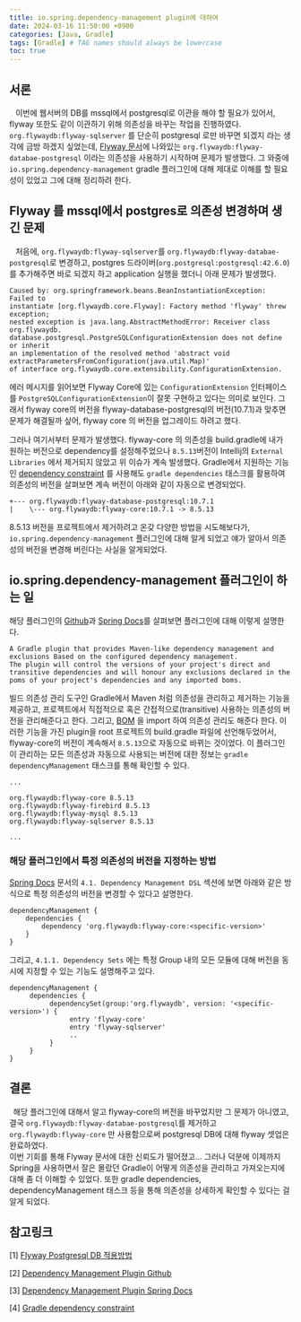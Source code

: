 ```yaml
---
title: io.spring.dependency-management plugin에 대하여
date: 2024-03-16 11:50:00 +0900
categories: [Java, Gradle]
tags: [Gradle] # TAG names should always be lowercase
toc: true
---
```


## 서론
&ensp; 이번에 웹서버의 DB를 mssql에서 postgresql로 이관을 해야 할 필요가 있어서, flyway 또한도 같이 이관하기 위해 의존성을 바꾸는 작업을 진행하였다. `org.flywaydb:flyway-sqlserver` 를 단순히 postgresql 로만 바꾸면 되겠지 라는 생각에 금방 하겠지 싶었는데, [Flyway 문서](https://documentation.red-gate.com/flyway/flyway-cli-and-api/supported-databases/postgresql-database)에 나와있는 `org.flywaydb:flyway-databae-postgresql` 이라는 의존성을 사용하기 시작하며 문제가 발생했다. 그 와중에 `io.spring.dependency-management` gradle 플러그인에 대해 제대로 이해를 할 필요성이 있었고 그에 대해 정리하려 한다.  

## Flyway 를 mssql에서 postgres로 의존성 변경하며 생긴 문제
&ensp; 처음에, `org.flywaydb:flyway-sqlserver`를 `org.flywaydb:flyway-databae-postgresql`로 변경하고, postgres 드라이버(`org.postgresql:postgresql:42.6.0`)를 추가해주면 바로 되겠지 하고 application 실행을 했더니 아래 문제가 발생했다.
```
Caused by: org.springframework.beans.BeanInstantiationException: Failed to
instantiate [org.flywaydb.core.Flyway]: Factory method 'flyway' threw exception; 
nested exception is java.lang.AbstractMethodError: Receiver class org.flywaydb.
database.postgresql.PostgreSQLConfigurationExtension does not define or inherit
an implementation of the resolved method 'abstract void extractParametersFromConfiguration(java.util.Map)' 
of interface org.flywaydb.core.extensibility.ConfigurationExtension.
```

에러 메시지를 읽어보면 Flyway Core에 있는 `ConfigurationExtension` 인터페이스를 `PostgreSQLConfigurationExtension`이 잘못 구현하고 있다는 의미로 보인다. 그래서 flyway core의 버전을 flyway-database-postgresql의 버전(10.7.1)과 맞추면 문제가 해결될까 싶어, flyway core 의 버전을 업그레이드 하려고 했다.

그러나 여기서부터 문제가 발생했다. flyway-core 의 의존성을 build.gradle에 내가 원하는 버전으로 dependency를 설정해주었으나 `8.5.13`버전이 Intellij의 `External Libraries` 에서 제거되지 않았고 위 이슈가 계속 발생했다. Gradle에서 지원하는 기능인 [dependency constraint](https://docs.gradle.org/current/userguide/dependency_constraints.html#sec:adding-constraints-transitive-deps) 를 사용해도 `gradle dependencies` 태스크를 활용하여 의존성의 버전을 살펴보면 계속 버전이 아래와 같이 자동으로 변경되었다.
```
+--- org.flywaydb:flyway-database-postgresql:10.7.1
|    \--- org.flywaydb:flyway-core:10.7.1 -> 8.5.13

```

8.5.13 버전을 프로젝트에서 제거하려고 온갖 다양한 방법을 시도해보다가, `io.spring.dependency-management` 플러그인에 대해 알게 되었고 얘가 알아서 의존성의 버전을 변경해 버린다는 사실을 알게되었다.

## io.spring.dependency-management 플러그인이 하는 일
해당 플러그인의 [Github](https://github.com/spring-gradle-plugins/dependency-management-plugin)과 [Spring Docs](https://docs.spring.io/dependency-management-plugin/docs/current-SNAPSHOT/reference/html/#introduction)를 살펴보면 플러그인에 대해 이렇게 설명한다.

```
A Gradle plugin that provides Maven-like dependency management and 
exclusions Based on the configured dependency management. 
The plugin will control the versions of your project's direct and 
transitive dependencies and will honour any exclusions declared in the 
poms of your project's dependencies and any imported boms.
``` 

빌드 의존성 관리 도구인 Gradle에서 Maven 처럼 의존성을 관리하고 제거하는 기능을 제공하고, 프로젝트에서 직접적으로 혹은 간접적으로(transitive) 사용하는 의존성의 버전을 관리해준다고 한다. 그리고, [BOM](https://www.baeldung.com/spring-maven-bom) 을 import 하여 의존성 관리도 해준다 한다. 이러한 기능을 가진 plugin을 root 프로젝트의 build.gradle 파일에 선언해두었어서, flyway-core의 버전이 계속해서 `8.5.13`으로 자동으로 바뀌는 것이었다. 이 플러그인이 관리하는 모든 의존성과 자동으로 사용되는 버전에 대한 정보는 `gradle dependencyManagement` 태스크를 통해 확인할 수 있다.

```
...

org.flywaydb:flyway-core 8.5.13
org.flywaydb:flyway-firebird 8.5.13
org.flywaydb:flyway-mysql 8.5.13
org.flywaydb:flyway-sqlserver 8.5.13

...
```
### 해당 플러그인에서 특정 의존성의 버전을 지정하는 방법
[Spring Docs](https://docs.spring.io/dependency-management-plugin/docs/current-SNAPSHOT/reference/html/#introduction) 문서의 `4.1. Dependency Management DSL` 섹션에 보면 아래와 같은 방식으로 특정 의존성의 버전을 변경할 수 있다고 설명한다.

```
dependencyManagement {
    dependencies {
        dependency 'org.flywaydb:flyway-core:<specific-version>'
    }
}
```
그리고, `4.1.1. Dependency Sets` 에는 특정 Group 내의 모든 모듈에 대해 버전을 동시에 지정할 수 있는 기능도 설명해주고 있다. 

```
dependencyManagement {
     dependencies {
          dependencySet(group:'org.flywaydb', version: '<specific-version>') {
               entry 'flyway-core'
               entry 'flyway-sqlserver'
               ..
          }
     }
}
```

## 결론
&ensp;해당 플러그인에 대해서 알고 flyway-core의 버전을 바꾸었지만 그 문제가 아니였고, 결국 `org.flywaydb:flyway-databae-postgresql`를 제거하고 `org.flywaydb:flyway-core` 만 사용함으로써 postgresql DB에 대해 flyway 셋업은 완료하였다. <br />
이번 기회를 통해 Flyway 문서에 대한 신뢰도가 떨어졌고... 그러나 덕분에 이제까지 Spring을 사용하면서 잘은 몰랐던 Gradle이 어떻게 의존성을 관리하고 가져오는지에 대해 좀 더 이해할 수 있었다. 또한 gradle dependencies, dependencyManagement 태스크 등을 통해 의존성을 상세하게 확인할 수 있다는 걸 알게 되었다.

## 참고링크
[1] [Flyway Postgresql DB 적용방법](https://documentation.red-gate.com/flyway/flyway-cli-and-api/supported-databases/postgresql-database)

[2] [Dependency Management Plugin Github](https://github.com/spring-gradle-plugins/dependency-management-plugin)

[3] [Dependency Management Plugin Spring Docs](https://docs.spring.io/dependency-management-plugin/docs/current-SNAPSHOT/reference/html/#introduction)

[4] [Gradle dependency constraint](https://docs.gradle.org/current/userguide/dependency_constraints.html#sec:adding-constraints-transitive-deps)
